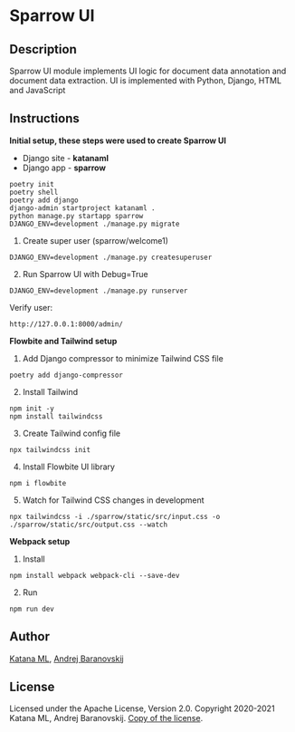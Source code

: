 # Sparrow UI

## Description

Sparrow UI module implements UI logic for document data annotation and document data extraction. UI is implemented with Python, Django, HTML and JavaScript

## Instructions

**Initial setup, these steps were used to create Sparrow UI** 

* Django site - **katanaml**
* Django app - **sparrow**

```
poetry init
poetry shell
poetry add django
django-admin startproject katanaml .
python manage.py startapp sparrow
DJANGO_ENV=development ./manage.py migrate
```

1. Create super user (sparrow/welcome1)

```
DJANGO_ENV=development ./manage.py createsuperuser
```

2. Run Sparrow UI with Debug=True

```
DJANGO_ENV=development ./manage.py runserver
```

Verify user:

```
http://127.0.0.1:8000/admin/
```

**Flowbite and Tailwind setup**

1. Add Django compressor to minimize Tailwind CSS file

```
poetry add django-compressor
```

2. Install Tailwind

```
npm init -y
npm install tailwindcss
```

3. Create Tailwind config file

```
npx tailwindcss init
```

4. Install Flowbite UI library

```
npm i flowbite
```

5. Watch for Tailwind CSS changes in development

```
npx tailwindcss -i ./sparrow/static/src/input.css -o ./sparrow/static/src/output.css --watch
```

**Webpack setup**

1. Install

```
npm install webpack webpack-cli --save-dev
```

2. Run

```
npm run dev
```

## Author

[Katana ML](https://katanaml.io), [Andrej Baranovskij](https://github.com/abaranovskis-redsamurai)

## License

Licensed under the Apache License, Version 2.0. Copyright 2020-2021 Katana ML, Andrej Baranovskij. [Copy of the license](https://github.com/katanaml/sparrow/blob/main/LICENSE).
